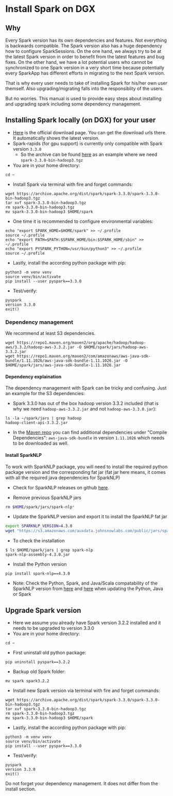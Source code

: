 # Install Spark on DGX

## Why

Every Spark version has its own dependencies and features. Not everything is backwards compatible. The Spark version also has a huge dependency how to configure SparkSessions. On the one hand, we always try to be at the latest Spark version in order to benefit from the latest features and bug fixes. On the other hand, we have a lot potential users who cannot be synchronized to one Spark version in a very short time because potentially every SparkApp has different efforts in migrating to the next Spark version.

That is why every user needs to take of installing Spark for his/her own user themself. Also upgrading/migrating falls into the responsiblity of the users.

But no worries. This manual is used to provide easy steps about installing and upgrading spark including some dependency management.

## Installing Spark locally (on DGX) for your user

- [Here](https://spark.apache.org/downloads.html) is the official download page. You can get the download urls there. It automatically shows the latest version.
- Spark-rapids (for gpu support) is currently only compatible with Spark version `3.3.0` 
    - So the archive can be found [here](https://archive.apache.org/dist/spark/spark-3.3.0/) as an example where we need `spark-3.3.0-bin-hadoop3.tgz`
- You are in your home directory:
```
cd ~
```
- Install Spark via terminal with fire and forget commands:
```
wget https://archive.apache.org/dist/spark/spark-3.3.0/spark-3.3.0-bin-hadoop3.tgz
tar xvf spark-3.3.0-bin-hadoop3.tgz
rm spark-3.3.0-bin-hadoop3.tgz
mv spark-3.3.0-bin-hadoop3 $HOME/spark
```
- One time it is recommended to configure environmental variables:
```
echo "export SPARK_HOME=$HOME/spark" >> ~/.profile
source ~/.profile
echo "export PATH=$PATH:$SPARK_HOME/bin:$SPARK_HOME/sbin" >> ~/.profile
echo "export PYSPARK_PYTHON=/usr/bin/python3" >> ~/.profile
source ~/.profile
```
- Lastly, install the according python package with pip:
```
python3 -m venv venv
source venv/bin/activate
pip install --user pyspark==3.3.0
```
- Test/verify:
```
pyspark
version 3.3.0
exit()
```

### Dependency management

We recommend at least S3 dependencies.
```
wget https://repo1.maven.org/maven2/org/apache/hadoop/hadoop-aws/3.3.2/hadoop-aws-3.3.2.jar -O $HOME/spark/jars/hadoop-aws-3.3.2.jar
wget https://repo1.maven.org/maven2/com/amazonaws/aws-java-sdk-bundle/1.11.1026/aws-java-sdk-bundle-1.11.1026.jar -O $HOME/spark/jars/aws-java-sdk-bundle-1.11.1026.jar
```

#### Dependency explaination

The dependency management with Spark can be tricky and confusing. Just an example for the S3 dependencies:
- Spark 3.3.0 has out of the box hadoop version 3.3.2 included (that is why we need `hadoop-aws-3.3.2.jar` and not `hadoop-aws-3.3.0.jar`):
```
ls -la ~/spark/jars | grep hadoop
hadoop-client-api-3.3.2.jar
```
- In the [Maven repo](https://mvnrepository.com/artifact/org.apache.hadoop/hadoop-aws/3.3.2) you can find additional dependencies under "Compile Dependencies": `aws-java-sdk-bundle` in version `1.11.1026` which needs to be downloaded as well.

#### Install SparkNLP

To work with SparkNLP package, you will need to install the required python package version and the corresponding fat jar (fat jar here means, it comes with all the required java dependencies for SparkNLP)

- Check for SparkNLP releases on github [here](https://github.com/JohnSnowLabs/spark-nlp/releases/).

- Remove previous SparkNLP jars
```bash
rm $HOME/spark/jars/spark-nlp*
```

- Update the SparkNLP version and export it to install the SparkNLP fat jar
```bash
export SPARKNLP_VERSION=4.3.0
wget "https://s3.amazonaws.com/auxdata.johnsnowlabs.com/public/jars/spark-nlp-assembly-${SPARKNLP_VERSION}.jar" -O $HOME/spark/jars/spark-nlp-assembly-${SPARKNLP_VERSION}.jar
```

- To check the installation
```
$ ls $HOME/spark/jars | grep spark-nlp
spark-nlp-assembly-4.3.0.jar
```

- Install the Python version
```
pip install spark-nlp==4.3.0
```

- Note: Check the Python, Spark, and Java/Scala compatability of the SparkNLP version from [here](https://github.com/JohnSnowLabs/spark-nlp#scala-and-python-support) and [here](https://github.com/JohnSnowLabs/spark-nlp#apache-spark-support) when updating the Python, Java or Spark

## Upgrade Spark version

- Here we assume you already have Spark version 3.2.2 installed and it needs to be upgraded to version 3.3.0
- You are in your home directory:
```
cd ~
```
- First uninstall old python package:
```
pip uninstall pyspark==3.2.2
```
- Backup old Spark folder:
```
mv spark spark3.2.2
```
- Install new Spark version via terminal with fire and forget commands:
```
wget https://archive.apache.org/dist/spark/spark-3.3.0/spark-3.3.0-bin-hadoop3.tgz
tar xvf spark-3.3.0-bin-hadoop3.tgz
rm spark-3.3.0-bin-hadoop3.tgz
mv spark-3.3.0-bin-hadoop3 $HOME/spark
```
- Lastly, install the according python package with pip:
```
python3 -m venv venv
source venv/bin/activate
pip install --user pyspark==3.3.0
```
- Test/verify:
```
pyspark
version 3.3.0
exit()
```

Do not forget your dependency management. It does not differ from the install section.